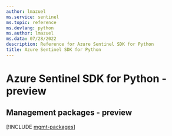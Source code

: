 ```yaml
---
author: lmazuel
ms.service: sentinel
ms.topic: reference
ms.devlang: python
ms.author: lmazuel
ms.data: 07/28/2022
description: Reference for Azure Sentinel SDK for Python
title: Azure Sentinel SDK for Python
---
```

# Azure Sentinel SDK for Python - preview

## Management packages - preview
[!INCLUDE [mgmt-packages](sentinel-mgmt-index.md)]
